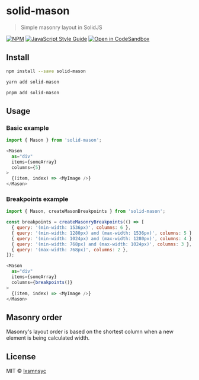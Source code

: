 # solid-mason

> Simple masonry layout in SolidJS

[![NPM](https://img.shields.io/npm/v/stellis.svg)](https://www.npmjs.com/package/stellis) [![JavaScript Style Guide](https://badgen.net/badge/code%20style/airbnb/ff5a5f?icon=airbnb)](https://github.com/airbnb/javascript) [![Open in CodeSandbox](https://img.shields.io/badge/Open%20in-CodeSandbox-blue?style=flat-square&logo=codesandbox)](https://codesandbox.io/s/github/LXSMNSYC/solid-popper/tree/main/examples/solid-popper-demo)

## Install

```bash
npm install --save solid-mason
```

```bash
yarn add solid-mason
```

```bash
pnpm add solid-mason
```

## Usage

### Basic example

```js
import { Mason } from 'solid-mason';

<Mason
  as="div"
  items={someArray}
  columns={5}
>
  {(item, index) => <MyImage />}
</Mason>
```

### Breakpoints example

```js
import { Mason, createMasonBreakpoints } from 'solid-mason';

const breakpoints = createMasonryBreakpoints(() => [
  { query: '(min-width: 1536px)', columns: 6 },
  { query: '(min-width: 1280px) and (max-width: 1536px)', columns: 5 },
  { query: '(min-width: 1024px) and (max-width: 1280px)', columns: 4 },
  { query: '(min-width: 768px) and (max-width: 1024px)', columns: 3 },
  { query: '(max-width: 768px)', columns: 2 },
]);

<Mason
  as="div"
  items={someArray}
  columns={breakpoints()}
>
  {(item, index) => <MyImage />}
</Mason>
```

## Masonry order

Masonry's layout order is based on the shortest column when a new element is being calculated width. 

## License

MIT © [lxsmnsyc](https://github.com/lxsmnsyc)
